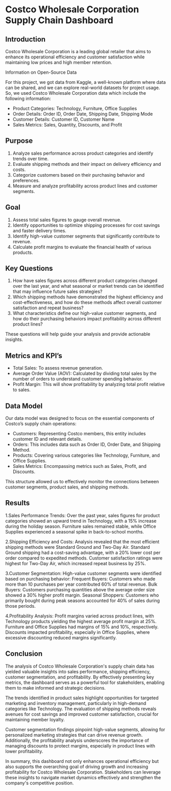 # Costco Wholesale Corporation Supply Chain Dashboard


## Introduction

Costco Wholesale Corporation is a leading global retailer that aims to enhance its operational efficiency and customer satisfaction while maintaining low prices and high member retention. 

Information on Open-Source Data

For this project, we got data from Kaggle, a well-known platform where data can be shared, and we can explore real-world datasets for project usage. So, we used Costco Wholesale Corporation data which include the following information: 
* Product Categories: Technology, Furniture, Office Supplies
*	Order Details: Order ID, Order Date, Shipping Date, Shipping Mode
*	Customer Details: Customer ID, Customer Name
*	Sales Metrics: Sales, Quantity, Discounts, and Profit


## Purpose 

1.	Analyze sales performance across product categories and identify trends over time.
2.	Evaluate shipping methods and their impact on delivery efficiency and costs.
3.	Categorize customers based on their purchasing behavior and preferences.
4.	Measure and analyze profitability across product lines and customer segments.

## Goal

1.	Assess total sales figures to gauge overall revenue.
2.	Identify opportunities to optimize shipping processes for cost savings and faster delivery times.
3.	Identify high-value customer segments that significantly contribute to revenue.
4.	Calculate profit margins to evaluate the financial health of various products.

## Key Questions

1.	How have sales figures across different product categories changed over the last year, and what seasonal or market trends can be identified that may influence future sales strategies?
2.	Which shipping methods have demonstrated the highest efficiency and cost-effectiveness, and how do these methods affect overall customer satisfaction and repeat business?
3.	What characteristics define our high-value customer segments, and how do their purchasing behaviors impact profitability across different product lines?

These questions will help guide your analysis and provide actionable insights.

## Metrics and KPI’s

*	Total Sales: To assess revenue generation.
*	Average Order Value (AOV): Calculated by dividing total sales by 
                  the number of orders to understand customer spending behavior. 
*	Profit Margin: This will show profitability by analyzing total profit relative to sales. 



## Data Model

Our data model was designed to focus on the essential components of Costco’s supply chain operations:

*	Customers: Representing Costco members, this entity includes customer ID and relevant details.
*	Orders: This includes data such as Order ID, Order Date, and Shipping Method.
*	Products: Covering various categories like Technology, Furniture, and Office Supplies.
*	Sales Metrics: Encompassing metrics such as Sales, Profit, and Discounts.

This structure allowed us to effectively monitor the connections between customer segments, product sales, and shipping methods.


## Results

1.Sales Performance Trends:
Over the past year, sales figures for product categories showed an upward trend in Technology, with a 15% increase during the holiday season. Furniture sales remained stable, while Office Supplies experienced a seasonal spike in back-to-school months.

2.Shipping Efficiency and Costs:
Analysis revealed that the most efficient shipping methods were Standard Ground and Two-Day Air. Standard Ground shipping had a cost-saving advantage, with a 20% lower cost per order compared to expedited methods. Customer satisfaction ratings were highest for Two-Day Air, which increased repeat business by 25%.

3.Customer Segmentation:
High-value customer segments were identified based on purchasing behavior: 
Frequent Buyers: Customers who made more than 10 purchases per year contributed 60% of total revenue.
Bulk Buyers: Customers purchasing quantities above the average order size showed a 30% higher profit margin.
Seasonal Shoppers: Customers who primarily bought during peak seasons accounted for 40% of sales during those periods.

4.Profitability Analysis:
Profit margins varied across product lines, with Technology products yielding the highest average profit margin at 25%. Furniture and Office Supplies had margins of 15% and 10%, respectively. Discounts impacted profitability, especially in Office Supplies, where excessive discounting reduced margins significantly.


## Conclusion

The analysis of Costco Wholesale Corporation's supply chain data has yielded valuable insights into sales performance, shipping efficiency, customer segmentation, and profitability. By effectively presenting key metrics, the dashboard serves as a powerful tool for stakeholders, enabling them to make informed and strategic decisions.

The trends identified in product sales highlight opportunities for targeted marketing and inventory management, particularly in high-demand categories like Technology. The evaluation of shipping methods reveals avenues for cost savings and improved customer satisfaction, crucial for maintaining member loyalty.

Customer segmentation findings pinpoint high-value segments, allowing for personalized marketing strategies that can drive revenue growth. Additionally, the profitability analysis underscores the importance of managing discounts to protect margins, especially in product lines with lower profitability.

In summary, this dashboard not only enhances operational efficiency but also supports the overarching goal of driving growth and increasing profitability for Costco Wholesale Corporation. Stakeholders can leverage these insights to navigate market dynamics effectively and strengthen the company's competitive position.
